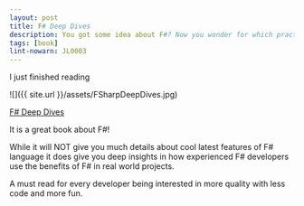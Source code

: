 ```yaml
---
layout: post
title: F# Deep Dives
description: You got some idea about F#? Now you wonder for which practical problems it suits best? 'F# Deep Dives' is the right book for you ...
tags: [book]
lint-nowarn: JL0003
---
```


I just finished reading

![]({{ site.url }}/assets/FSharpDeepDives.jpg)

[F# Deep Dives](https://www.amazon.com/F-Deep-Dives-Tomas-Petricek/dp/1617291323/ref=sr_1_1?ie=UTF8&qid=1483706640&sr=8-1&keywords=f%23+deep+dives)

It is a great book about F#!

While it will NOT give you much details about cool latest features of F# language it does give you deep insights in how experienced 
F# developers use the benefits of F# in real world projects.

A must read for every developer being interested in more quality with less code and more fun.
